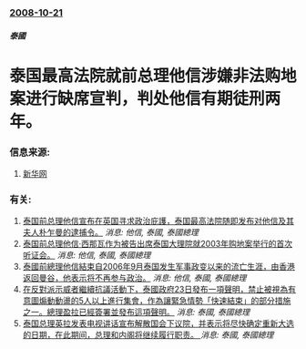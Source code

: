 ### [2008-10-21](/news/2008/10/21/index.md)

##### 泰國
# 泰国最高法院就前总理他信涉嫌非法购地案进行缺席宣判，判处他信有期徒刑两年。




### 信息来源:

1. [新华网](http://news.xinhuanet.com/world/2008-10/21/content_10229576.htm)

### 有关:

1. [ 泰国前总理他信宣布在英国寻求政治庇護，泰国最高法院随即发布对他信及其夫人朴乍曼的逮捕令。](/news/2008/08/11/泰国前总理他信宣布在英国寻求政治庇護-泰国最高法院随即发布对他信及其夫人朴乍曼的逮捕令.md) _消息: 他信, 泰國, 泰國總理_
2. [泰国前总理他信·西那瓦作为被告出席泰国大理院就2003年购地案举行的首次听证会。](/news/2008/03/12/泰国前总理他信-西那瓦作为被告出席泰国大理院就2003年购地案举行的首次听证会.md) _消息: 他信, 泰國, 泰國總理_
3. [泰國前總理他信結束自2006年9月泰国发生军事政变以来的流亡生涯，由香港返回曼谷，他表示将不再参与政治。](/news/2008/02/28/泰國前總理他信結束自2006年9月泰国发生军事政变以来的流亡生涯-由香港返回曼谷-他表示将不再参与政治.md) _消息: 他信, 泰國, 泰國總理_
4. [ 在反對派示威者繼續抗議活動下，泰國政府23日發布一項聲明，禁止被視為有意圖煽動動盪的5人以上進行集會，作為讓緊急情勢「快速結束」的部分措施之一。總理盈拉已經簽署並發布這項聲明。](/news/2014/01/23/在反對派示威者繼續抗議活動下-泰國政府23日發布一項聲明-禁止被視為有意圖煽動動盪的5人以上進行集會-作為讓緊急情勢.md) _消息: 泰國, 泰國總理_
5. [ 泰国总理英拉发表电视讲话宣布解散国会下议院，并表示将尽快确定重新大选的日期，在此期间，总理和内阁将继续履行职责。 ](/news/2013/12/9/泰国总理英拉发表电视讲话宣布解散国会下议院-并表示将尽快确定重新大选的日期-在此期间-总理和内阁将继续履行职责.md) _消息: 泰國, 泰國總理_
